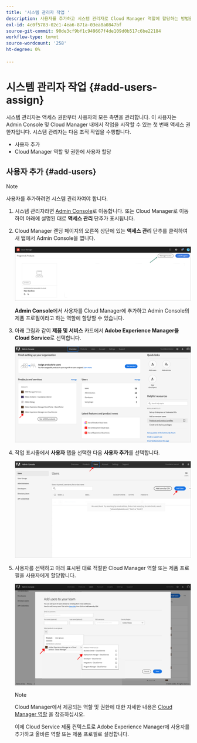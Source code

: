 ```yaml
---
title: '시스템 관리자 작업 '
description: 사용자를 추가하고 시스템 관리자로 Cloud Manager 역할에 할당하는 방법을 알려면 이 페이지를 따르십시오
exl-id: 4c0f5783-02c1-4ea6-871a-03ea8a0847bf
source-git-commit: 90de3cf9bf1c949667f4de109d0b517c6be22184
workflow-type: tm+mt
source-wordcount: '258'
ht-degree: 0%

---
```


# 시스템 관리자 작업 {#add-users-assign}

시스템 관리자는 액세스 권한부터 사용자의 모든 측면을 관리합니다. 이 사용자는 Admin Console 및 Cloud Manager 내에서 작업을 시작할 수 있는 첫 번째 액세스 권한자입니다.
시스템 관리자는 다음 조직 작업을 수행합니다.

* 사용자 추가
* Cloud Manager 역할 및 권한에 사용자 할당

## 사용자 추가 {#add-users}

>[!NOTE]
>사용자를 추가하려면 시스템 관리자여야 합니다.

1. 시스템 관리자라면 [Admin Console](https://adminconsole.adobe.com)로 이동합니다. 또는 Cloud Manager로 이동하여 아래에 설명된 대로 **액세스 관리** 단추가 표시됩니다.

1. Cloud Manager 랜딩 페이지의 오른쪽 상단에 있는 **액세스 관리** 단추를 클릭하여 새 탭에서 Admin Console을 엽니다.

   ![](/help/onboarding/getting-access-to-aem-in-cloud/assets/sys-admin5.png)

   **Admin Console**&#x200B;에서 사용자를 Cloud Manager에 추가하고 Admin Console의 제품 프로필이라고 하는 역할에 할당할 수 있습니다.

1. 아래 그림과 같이 **제품 및 서비스** 카드에서 **Adobe Experience Manager을 Cloud Service**&#x200B;로 선택합니다.

   ![](/help/onboarding/what-is-required/assets/admin-console-1.png)

1. 작업 표시줄에서 **사용자** 탭을 선택한 다음 **사용자 추가**&#x200B;를 선택합니다.

   ![](/help/onboarding/what-is-required/assets/admin-console-2.png)

1. 사용자를 선택하고 아래 표시된 대로 적절한 Cloud Manager 역할 또는 제품 프로필을 사용자에게 할당합니다.

   ![](/help/onboarding/what-is-required/assets/admin-console-3.png)

   >[!NOTE]
   >Cloud Manager에서 제공되는 역할 및 권한에 대한 자세한 내용은 [Cloud Manager 역할](/help/onboarding/what-is-required/user-roles-permissions.md) 을 참조하십시오.

   이제 Cloud Service 제품 컨텍스트로 Adobe Experience Manager에 사용자를 추가하고 올바른 역할 또는 제품 프로필로 설정합니다.

